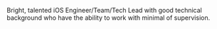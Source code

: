 Bright, talented iOS Engineer/Team/Tech Lead with good technical background who have the ability to work with minimal of supervision.
